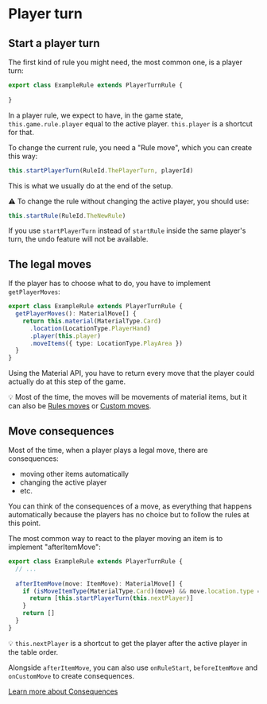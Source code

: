 # Player turn

## Start a player turn

The first kind of rule you might need, the most common one, is a player turn:

```typescript
export class ExampleRule extends PlayerTurnRule {
  
}
```

In a player rule, we expect to have, in the game state, `this.game.rule.player` equal to the active player. `this.player` is a shortcut for that.

To change the current rule, you need a "Rule move", which you can create this way:

```typescript
this.startPlayerTurn(RuleId.ThePlayerTurn, playerId)
```

This is what we usually do at the end of the setup.

:warning: To change the rule without changing the active player, you should use:

```typescript
this.startRule(RuleId.TheNewRule)
```

If you use `startPlayerTurn` instead of `startRule` inside the same player's turn, the undo feature will not be available.

## The legal moves

If the player has to choose what to do, you have to implement `getPlayerMoves`:

```typescript
export class ExampleRule extends PlayerTurnRule {
  getPlayerMoves(): MaterialMove[] {
    return this.material(MaterialType.Card)
      .location(LocationType.PlayerHand)
      .player(this.player)
      .moveItems({ type: LocationType.PlayArea })
  }
}
```

Using the Material API, you have to return every move that the player could actually do at this step of the game.

:bulb: Most of the time, the moves will be movements of material items, but it can also be [Rules moves](features/rule-moves.md) or [Custom moves](features/custom-moves.md).

## Move consequences

Most of the time, when a player plays a legal move, there are consequences:
* moving other items automatically
* changing the active player
* etc.

You can think of the consequences of a move, as everything that happens automatically because the players has no choice but to follow the rules at this point.

The most common way to react to the player moving an item is to implement "afterItemMove":

```typescript
export class ExampleRule extends PlayerTurnRule {
  // ...
  
  afterItemMove(move: ItemMove): MaterialMove[] {
    if (isMoveItemType(MaterialType.Card)(move) && move.location.type === LocationType.PlayArea) {
      return [this.startPlayerTurn(this.nextPlayer)]
    }
    return []
  }
}
```

:bulb: `this.nextPlayer` is a shortcut to get the player after the active player in the table order.

Alongside `afterItemMove`, you can also use `onRuleStart`, `beforeItemMove` and `onCustomMove` to create consequences.

[Learn more about Consequences](TODO)
